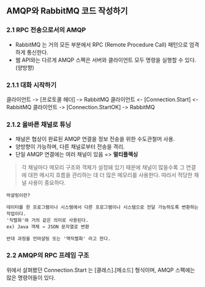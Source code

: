 ## AMQP와 RabbitMQ 코드 작성하기

### 2.1 RPC 전송으로서의 AMQP
- RabbitMQ 는 거의 모든 부분에서 RPC (Remote Procedure Call) 패턴으로 엄격하게 통신한다.
- 웹 API와는 다르게 AMQP 스펙은 서버와 클라이언트 모두 명령을 실행할 수 있다. (양방향)

### 2.1.1 대화 시작하기
클라이언트 -> [프로토콜 헤더] -> RabbitMQ
클라이언트 <- [Connection.Start] <- RabbitMQ
클라이언트 -> [Connection.StartOK] -> RabbitMQ

### 2.1.2 올바른 채널로 튜닝
- 채널은 협상이 완료된 AMQP 연결을 정보 전송을 위한 수도관철머 사용.
- 양방향이 가능하며, 다른 채널로부터 전송을 격리.
- 단일 AMQP 연결에는 여러 채널이 있음 => **멀티플렉싱**

> 각 채널마다 메모리 구조와 객체가 설정돼 있기 때문에 채널이 많을수록 그 연결에 대한 메시지 흐름을 관리하는 데 더 많은 메모리를 사용한다. 따라서 적당한 채널 사용이 중요하다.

```
마샬링이란?

데이터를 한 프로그램이나 시스템에서 다른 프로그램이나 시스템으로 전달 가능하도록 변환하는 작업이다. 
'직렬화'와 거의 같은 의미로 사용된다.
ex) Java 객체 → JSON 문자열로 변환

반대 과정을 언마샬링 또는 '역직렬화' 라고 한다.
```

### 2.2 AMQP의 RPC 프레임 구조
위에서 살펴봤던 Connection.Start 는 [클래스].[메소드] 형식이며, AMQP 스펙에는 많은 명령어들이 있다. 